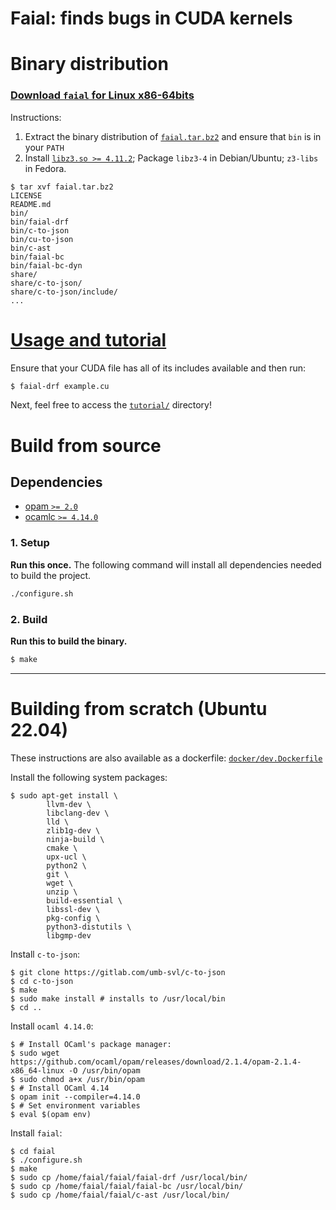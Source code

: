 # Faial: finds bugs in CUDA kernels

# Binary distribution

### [Download `faial` for Linux x86-64bits](https://gitlab.com/umb-svl/faial/-/jobs/artifacts/main/raw/bundle/faial.tar.bz2?job=bundle&inline=false)

<!--
### [Download `faial` for Windows x86-64bits](https://ci.appveyor.com/api/projects/cogumbreiro/faial/artifacts/faial-win64.zip)
-->

Instructions:
1. Extract the binary distribution of [`faial.tar.bz2`](https://gitlab.com/umb-svl/faial/-/jobs/artifacts/master/raw/bundle/faial.tar.bz2?job=bundle) and ensure that `bin` is in your `PATH`
2. Install [`libz3.so >= 4.11.2`](https://github.com/Z3Prover/z3/releases/download/z3-4.11.2/z3-4.11.2-x64-glibc-2.31.zip); Package `libz3-4` in Debian/Ubuntu; `z3-libs` in Fedora.

```
$ tar xvf faial.tar.bz2 
LICENSE
README.md
bin/
bin/faial-drf
bin/c-to-json
bin/cu-to-json
bin/c-ast
bin/faial-bc
bin/faial-bc-dyn
share/
share/c-to-json/
share/c-to-json/include/
...
```


# [Usage and tutorial](tutorial/README.md)

Ensure that your CUDA file has all of its includes available and then run:

```bash
$ faial-drf example.cu
```

Next, feel free to access the [`tutorial/`](tutorial/) directory!

# Build from source

## Dependencies

* [opam `>= 2.0`](https://opam.ocaml.org/)
* [ocamlc `>= 4.14.0`](https://ocaml.org/)

### 1. Setup

**Run this once.** The following command will install all dependencies needed to build the project.

```bash
./configure.sh
```

### 2. Build

**Run this to build the binary.**

```bash
$ make
```

---

# Building from scratch (Ubuntu 22.04)

These instructions are also available as a dockerfile: [`docker/dev.Dockerfile`](docker/dev.Dockerfile)

Install the following system packages:
```
$ sudo apt-get install \
        llvm-dev \
        libclang-dev \
        lld \
        zlib1g-dev \
        ninja-build \
        cmake \
        upx-ucl \
        python2 \
        git \
        wget \
        unzip \
        build-essential \
        libssl-dev \
        pkg-config \
        python3-distutils \
        libgmp-dev
```

Install `c-to-json`:
```
$ git clone https://gitlab.com/umb-svl/c-to-json
$ cd c-to-json
$ make
$ sudo make install # installs to /usr/local/bin
$ cd ..
```

Install `ocaml 4.14.0`:
```
$ # Install OCaml's package manager:
$ sudo wget https://github.com/ocaml/opam/releases/download/2.1.4/opam-2.1.4-x86_64-linux -O /usr/bin/opam
$ sudo chmod a+x /usr/bin/opam
$ # Install OCaml 4.14
$ opam init --compiler=4.14.0
$ # Set environment variables
$ eval $(opam env)
```

Install `faial`:
```
$ cd faial
$ ./configure.sh
$ make
$ sudo cp /home/faial/faial/faial-drf /usr/local/bin/
$ sudo cp /home/faial/faial/faial-bc /usr/local/bin/
$ sudo cp /home/faial/faial/c-ast /usr/local/bin/
```
